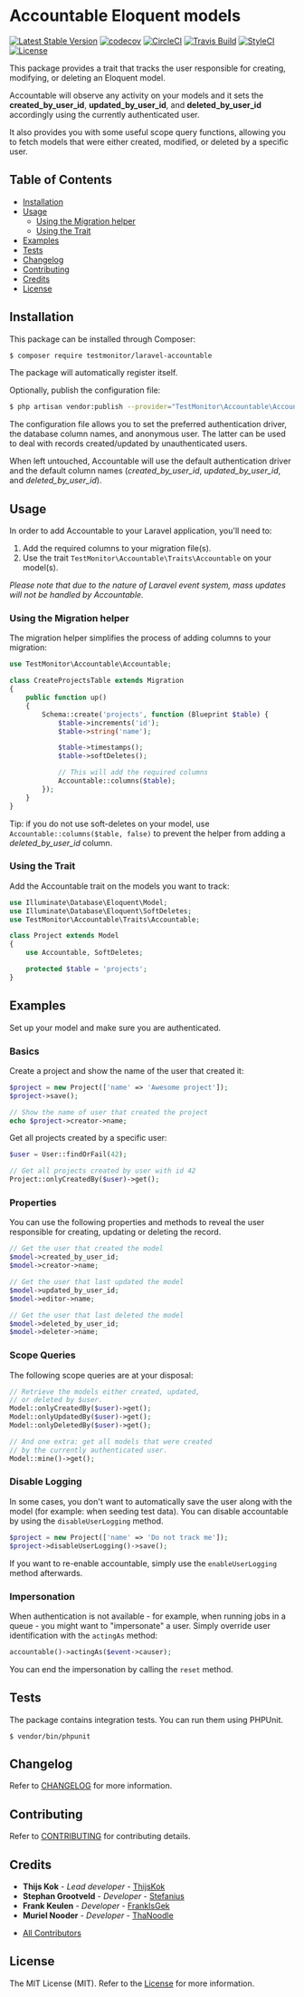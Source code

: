 # Accountable Eloquent models

[![Latest Stable Version](https://poser.pugx.org/testmonitor/laravel-accountable/v/stable)](https://packagist.org/packages/testmonitor/laravel-accountable)
[![codecov](https://codecov.io/gh/testmonitor/laravel-accountable/graph/badge.svg?token=Y1ZNUEPF8U)](https://codecov.io/gh/testmonitor/laravel-accountable)
[![CircleCI](https://img.shields.io/circleci/project/github/testmonitor/laravel-accountable.svg)](https://circleci.com/gh/testmonitor/laravel-accountable)
[![Travis Build](https://travis-ci.org/testmonitor/laravel-accountable.svg?branch=master)](https://app.travis-ci.com/github/laravel-accountable)
[![StyleCI](https://styleci.io/repos/89096388/shield)](https://styleci.io/repos/89096388)
[![License](https://poser.pugx.org/testmonitor/laravel-accountable/license)](https://packagist.org/packages/laravel-accountable)

This package provides a trait that tracks the user responsible for creating, modifying, or
deleting an Eloquent model.

Accountable will observe any activity on your models and it sets the **created_by_user_id**, **updated_by_user_id**, and **deleted_by_user_id**
accordingly using the currently authenticated user.

It also provides you with some useful scope query functions, allowing you to fetch models that were either created, modified, or deleted
by a specific user.

## Table of Contents

- [Installation](#installation)
- [Usage](#usage)
    * [Using the Migration helper](#using-the-migration-helper)
    * [Using the Trait](#using-the-trait)
- [Examples](#examples)
- [Tests](#tests)
- [Changelog](#changelog)
- [Contributing](#contributing)
- [Credits](#credits)
- [License](#license)

## Installation

This package can be installed through Composer:

```sh
$ composer require testmonitor/laravel-accountable
```

The package will automatically register itself.

Optionally, publish the configuration file:

```sh
$ php artisan vendor:publish --provider="TestMonitor\Accountable\AccountableServiceProvider" --tag="config"
```

The configuration file allows you to set the preferred authentication driver, the database
column names, and anonymous user. The latter can be used to deal with records created/updated by
unauthenticated users.

When left untouched, Accountable will use the default authentication driver and
the default column names (*created_by_user_id*, *updated_by_user_id*, and *deleted_by_user_id*).

## Usage

In order to add Accountable to your Laravel application, you'll need to:<br />

1. Add the required columns to your migration file(s).
2. Use the trait ```TestMonitor\Accountable\Traits\Accountable``` on your model(s).

*Please note that due to the nature of Laravel event system, mass updates
will not be handled by Accountable.*

### Using the Migration helper

The migration helper simplifies the process of adding columns to your migration:

```php
use TestMonitor\Accountable\Accountable;

class CreateProjectsTable extends Migration
{
    public function up()
    {
        Schema::create('projects', function (Blueprint $table) {
            $table->increments('id');
            $table->string('name');

            $table->timestamps();
            $table->softDeletes();

            // This will add the required columns
            Accountable::columns($table);
        });
    }
}
```

Tip: if you do not use soft-deletes on your model, use `Accountable::columns($table, false)` to prevent
the helper from adding a *deleted_by_user_id* column.

### Using the Trait

Add the Accountable trait on the models you want to track:

```php
use Illuminate\Database\Eloquent\Model;
use Illuminate\Database\Eloquent\SoftDeletes;
use TestMonitor\Accountable\Traits\Accountable;

class Project extends Model
{
    use Accountable, SoftDeletes;

    protected $table = 'projects';
}
```

## Examples

Set up your model and make sure you are authenticated.

### Basics

Create a project and show the name of the user that created it:

```php
$project = new Project(['name' => 'Awesome project']);
$project->save();

// Show the name of user that created the project
echo $project->creator->name;
```

Get all projects created by a specific user:

```php
$user = User::findOrFail(42);

// Get all projects created by user with id 42
Project::onlyCreatedBy($user)->get();
```

### Properties

You can use the following properties and methods to reveal the user responsible
for creating, updating or deleting the record.

```php
// Get the user that created the model
$model->created_by_user_id;
$model->creator->name;

// Get the user that last updated the model
$model->updated_by_user_id;
$model->editor->name;

// Get the user that last deleted the model
$model->deleted_by_user_id;
$model->deleter->name;
```

### Scope Queries

The following scope queries are at your disposal:

```php
// Retrieve the models either created, updated,
// or deleted by $user.
Model::onlyCreatedBy($user)->get();
Model::onlyUpdatedBy($user)->get();
Model::onlyDeletedBy($user)->get();

// And one extra: get all models that were created
// by the currently authenticated user.
Model::mine()->get();
```

### Disable Logging

In some cases, you don't want to automatically save the user along
with the model (for example: when seeding test data). You can disable
accountable by using the `disableUserLogging` method.

```php
$project = new Project(['name' => 'Do not track me']);
$project->disableUserLogging()->save();
```

If you want to re-enable accountable, simply use the `enableUserLogging`
method afterwards.

### Impersonation

When authentication is not available - for example, when running jobs
in a queue - you might want to "impersonate" a user. Simply override
user identification with the `actingAs` method:

```php
accountable()->actingAs($event->causer);
```

You can end the impersonation by calling the `reset` method.

## Tests

The package contains integration tests. You can run them using PHPUnit.

```
$ vendor/bin/phpunit
```

## Changelog

Refer to [CHANGELOG](CHANGELOG.md) for more information.

## Contributing

Refer to [CONTRIBUTING](CONTRIBUTING.md) for contributing details.

## Credits

* **Thijs Kok** - *Lead developer* - [ThijsKok](https://github.com/thijskok)
* **Stephan Grootveld** - *Developer* - [Stefanius](https://github.com/stefanius)
* **Frank Keulen** - *Developer* - [FrankIsGek](https://github.com/frankisgek)
* **Muriel Nooder** - *Developer* - [ThaNoodle](https://github.com/thanoodle)
- [All Contributors](../../contributors)

## License

The MIT License (MIT). Refer to the [License](LICENSE.md) for more information.
